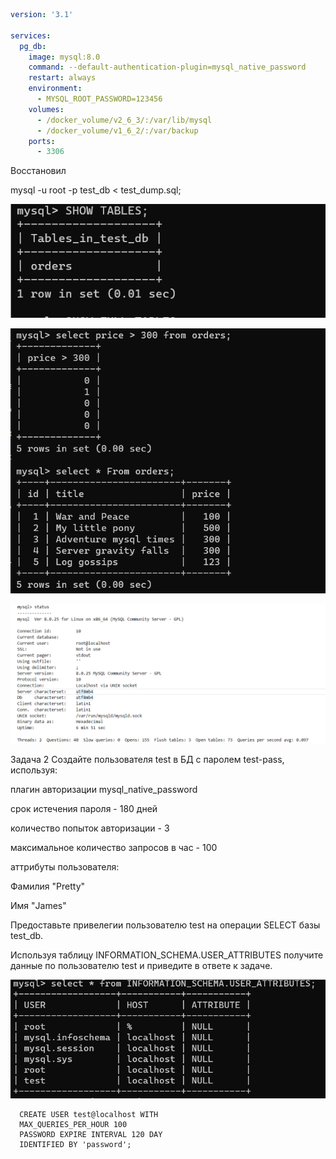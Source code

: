 ```yml
version: '3.1'

services:
  pg_db:
    image: mysql:8.0
    command: --default-authentication-plugin=mysql_native_password
    restart: always
    environment:
      - MYSQL_ROOT_PASSWORD=123456
    volumes:
      - /docker_volume/v2_6_3/:/var/lib/mysql
      - /docker_volume/v1_6_2/:/var/backup
    ports:
      - 3306
```

Восстановил 

mysql -u root -p test_db < test_dump.sql;

![alt tag](https://github.com/avo1yanskiy/devops-netology/blob/main/virt-homeworks/image/Screenshot_41.png " restor")

![alt tag](https://github.com/avo1yanskiy/devops-netology/blob/main/virt-homeworks/image/Screenshot_1.png " price")

![alt tag](https://github.com/avo1yanskiy/devops-netology/blob/main/virt-homeworks/image/Screenshot_3.png " status")



Задача 2
Создайте пользователя test в БД c паролем test-pass, используя:

плагин авторизации mysql_native_password

срок истечения пароля - 180 дней

количество попыток авторизации - 3

максимальное количество запросов в час - 100

аттрибуты пользователя:

Фамилия "Pretty"

Имя "James"

Предоставьте привелегии пользователю test на операции SELECT базы test_db.

Используя таблицу INFORMATION_SCHEMA.USER_ATTRIBUTES получите данные по пользователю test и приведите в ответе к задаче.

![alt tag](https://github.com/avo1yanskiy/devops-netology/blob/main/virt-homeworks/image/Screenshot_2.png " status")




    
      CREATE USER test@localhost WITH
      MAX_QUERIES_PER_HOUR 100
      PASSWORD EXPIRE INTERVAL 120 DAY 
      IDENTIFIED BY 'password';